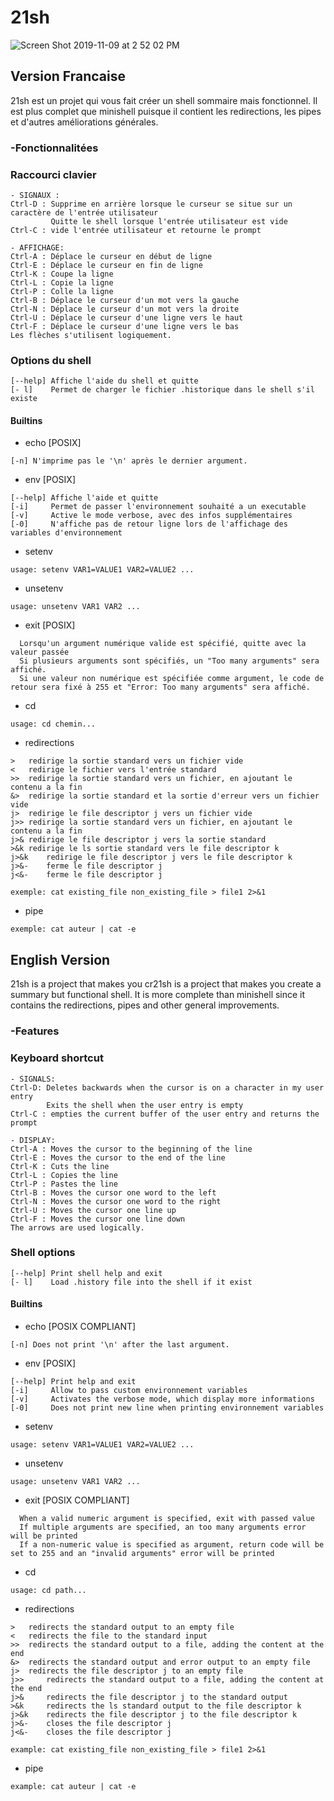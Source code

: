 # 21sh


![Screen Shot 2019-11-09 at 2 52 02 PM](https://user-images.githubusercontent.com/42534397/68529610-b6cd1b80-0300-11ea-9e46-415d60e9b21d.png)

## Version Francaise

21sh est un projet qui vous fait créer un shell sommaire mais fonctionnel. Il est plus complet que minishell puisque il contient les redirections,
les pipes et d'autres améliorations générales.

### -Fonctionnalitées


###    Raccourci clavier
```
- SIGNAUX :
Ctrl-D : Supprime en arrière lorsque le curseur se situe sur un caractère de l'entrée utilisateur
		 Quitte le shell lorsque l'entrée utilisateur est vide
Ctrl-C : vide l'entrée utilisateur et retourne le prompt

- AFFICHAGE:
Ctrl-A : Déplace le curseur en début de ligne
Ctrl-E : Déplace le curseur en fin de ligne
Ctrl-K : Coupe la ligne
Ctrl-L : Copie la ligne
Ctrl-P : Colle la ligne
Ctrl-B : Déplace le curseur d'un mot vers la gauche
Ctrl-N : Déplace le curseur d'un mot vers la droite
Ctrl-U : Déplace le curseur d'une ligne vers le haut
Ctrl-F : Déplace le curseur d'une ligne vers le bas
Les flèches s'utilisent logiquement.
```

###    Options du shell
```
[--help] Affiche l'aide du shell et quitte
[- l]    Permet de charger le fichier .historique dans le shell s'il existe
```
####    Builtins
- echo [POSIX]
```
[-n] N'imprime pas le '\n' après le dernier argument.
```
- env [POSIX]
```
[--help] Affiche l'aide et quitte 
[-i]     Permet de passer l'environnement souhaité a un executable
[-v]     Active le mode verbose, avec des infos supplémentaires
[-0]     N'affiche pas de retour ligne lors de l'affichage des variables d'environnement
```
- setenv
```
usage: setenv VAR1=VALUE1 VAR2=VALUE2 ...
```
- unsetenv
```
usage: unsetenv VAR1 VAR2 ...
```
- exit [POSIX]
```
  Lorsqu'un argument numérique valide est spécifié, quitte avec la valeur passée
  Si plusieurs arguments sont spécifiés, un "Too many arguments" sera affiché.
  Si une valeur non numérique est spécifiée comme argument, le code de retour sera fixé à 255 et "Error: Too many arguments" sera affiché.
```
- cd
```
usage: cd chemin...
```
- redirections
```
>	redirige la sortie standard vers un fichier vide
<	redirige le fichier vers l'entrée standard
>>	redirige la sortie standard vers un fichier, en ajoutant le contenu a la fin
&>	redirige la sortie standard et la sortie d'erreur vers un fichier vide
j>	redirige le file descriptor j vers un fichier vide
j>>	redirige la sortie standard vers un fichier, en ajoutant le contenu a la fin
j>&	redirige le file descriptor j vers la sortie standard
>&k	redirige le ls sortie standard vers le file descriptor k
j>&k	redirige le file descriptor j vers le file descriptor k
j>&-	ferme le file descriptor j
j<&-	ferme le file descriptor j

exemple: cat existing_file non_existing_file > file1 2>&1
```
- pipe
```
exemple: cat auteur | cat -e
```

## English Version

21sh is a project that makes you cr21sh is a project that makes you create a summary but functional shell. It is more complete than minishell since it contains the redirections,
pipes and other general improvements.

### -Features

### Keyboard shortcut
```
- SIGNALS:
Ctrl-D: Deletes backwards when the cursor is on a character in my user entry
		Exits the shell when the user entry is empty
Ctrl-C : empties the current buffer of the user entry and returns the prompt

- DISPLAY:
Ctrl-A : Moves the cursor to the beginning of the line
Ctrl-E : Moves the cursor to the end of the line
Ctrl-K : Cuts the line
Ctrl-L : Copies the line
Ctrl-P : Pastes the line
Ctrl-B : Moves the cursor one word to the left
Ctrl-N : Moves the cursor one word to the right
Ctrl-U : Moves the cursor one line up
Ctrl-F : Moves the cursor one line down
The arrows are used logically.
```

###    Shell options
```
[--help] Print shell help and exit
[- l]    Load .history file into the shell if it exist
```

####    Builtins
- echo [POSIX COMPLIANT]
```
[-n] Does not print '\n' after the last argument.
```
- env [POSIX]
```
[--help] Print help and exit
[-i]     Allow to pass custom environnement variables
[-v]     Activates the verbose mode, which display more informations
[-0]     Does not print new line when printing environnement variables
```
- setenv
```
usage: setenv VAR1=VALUE1 VAR2=VALUE2 ...
```
- unsetenv
```
usage: unsetenv VAR1 VAR2 ...
```
- exit [POSIX COMPLIANT]
```
  When a valid numeric argument is specified, exit with passed value
  If multiple arguments are specified, an too many arguments error will be printed
  If a non-numeric value is specified as argument, return code will be set to 255 and an "invalid arguments" error will be printed
```
- cd
```
usage: cd path...
```
- redirections
```
>	redirects the standard output to an empty file
< 	redirects the file to the standard input
>> 	redirects the standard output to a file, adding the content at the end
&>	redirects the standard output and error output to an empty file
j> 	redirects the file descriptor j to an empty file
j>> 	redirects the standard output to a file, adding the content at the end
j>& 	redirects the file descriptor j to the standard output
>&k 	redirects the ls standard output to the file descriptor k
j>&k 	redirects the file descriptor j to the file descriptor k
j>&- 	closes the file descriptor j
j<&- 	closes the file descriptor j

example: cat existing_file non_existing_file > file1 2>&1
```
- pipe
```
example: cat auteur | cat -e
```
